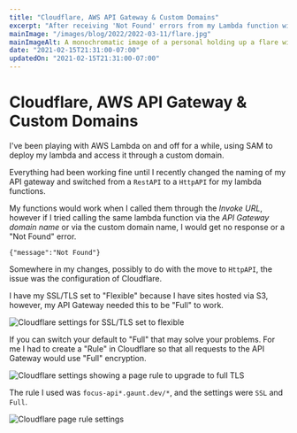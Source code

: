 ```yaml
---
title: "Cloudflare, AWS API Gateway & Custom Domains"
excerpt: "After receiving 'Not Found' errors from my Lambda function with API gateway, I was at a loss as to what was wrong. Turned out it was a Cloudflare configuration issue."
mainImage: "/images/blog/2022/2022-03-11/flare.jpg"
mainImageAlt: A monochromatic image of a personal holding up a flare with red smoke coming out of it.
date: "2021-02-15T21:31:00-07:00"
updatedOn: "2021-02-15T21:31:00-07:00"
---
```


# Cloudflare, AWS API Gateway & Custom Domains

I've been playing with AWS Lambda on and off for a while, using SAM to
deploy my lambda and access it through a custom domain.

Everything had been working fine until I recently changed the naming
of my API gateway and switched from a `RestAPI` to a `HttpAPI` for my
lambda functions.

My functions would work when I called them through the *Invoke URL*, however
if I tried calling the same lambda function via the *API Gateway domain name*
or via the custom domain name, I would get no response or a "Not Found" error.

```
{"message":"Not Found"}
```

Somewhere in my changes, possibly to do with the move to `HttpAPI`, the issue
was the configuration of Cloudflare.

I have my SSL/TLS set to "Flexible" because I have sites hosted via S3,
however, my API Gateway needed this to be "Full" to work.

![Cloudflare settings for SSL/TLS set to flexible](/images/blog/2022/2022-03-11/cloudflare-flexible-tls.jpg)

If you can switch your default to "Full" that may solve your problems. For
me I had to create a "Rule" in Cloudflare so that all requests to the API
Gateway would use "Full" encryption.

![Cloudflare settings showing a page rule to upgrade to full TLS](/images/blog/2022/2022-03-11/cloudflare-page-rules.jpg)

The rule I used was `focus-api*.gaunt.dev/*`, and the settings were `SSL` and
`Full`.

![Cloudflare page rule settings](/images/blog/2022/2022-03-11/cloudflare-rule-edit.jpg)
